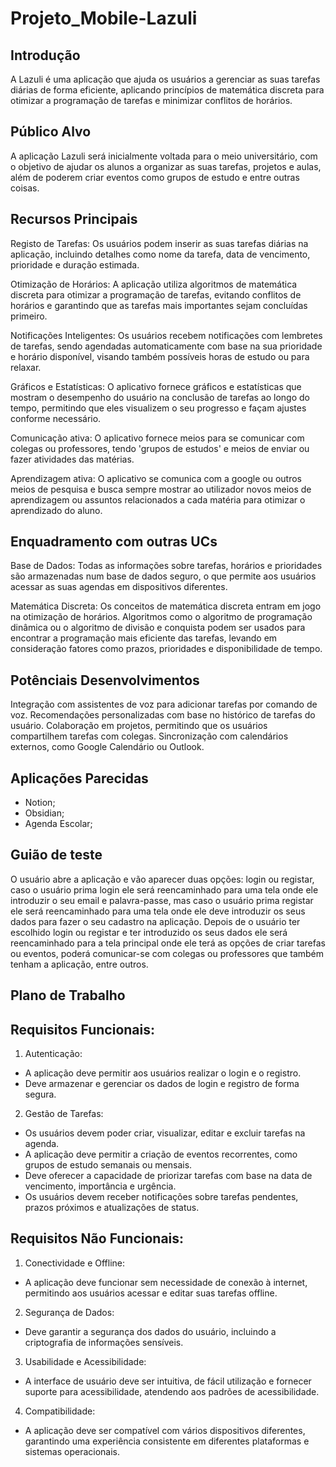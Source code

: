 # Projeto_Mobile-Lazuli

## Introdução
A Lazuli é uma aplicação que ajuda os usuários a gerenciar as suas tarefas diárias de forma eficiente, aplicando princípios de matemática discreta para otimizar a programação de tarefas e minimizar conflitos de horários.

## Público Alvo
A aplicação Lazuli será inicialmente voltada para o meio universitário, com o objetivo de ajudar os alunos a organizar as suas tarefas, projetos e aulas, além de poderem criar eventos como grupos de estudo e entre outras coisas.

## Recursos Principais
Registo de Tarefas: Os usuários podem inserir as suas tarefas diárias na aplicação, incluindo detalhes como nome da tarefa, data de vencimento, prioridade e duração estimada.

Otimização de Horários: A aplicação utiliza algoritmos de matemática discreta para otimizar a programação de tarefas, evitando conflitos de horários e garantindo que as tarefas mais importantes sejam concluídas primeiro.

Notificações Inteligentes: Os usuários recebem notificações com lembretes de tarefas, sendo agendadas automaticamente com base na sua prioridade e horário disponível, visando também possíveis horas de estudo ou para relaxar.

Gráficos e Estatísticas: O aplicativo fornece gráficos e estatísticas que mostram o desempenho do usuário na conclusão de tarefas ao longo do tempo, permitindo que eles visualizem o seu progresso e façam ajustes conforme necessário.

Comunicação ativa: O aplicativo fornece meios para se comunicar com colegas ou professores, tendo 'grupos de estudos' e meios de enviar ou fazer atividades das matérias.

Aprendizagem ativa: O aplicativo se comunica com a google ou outros meios de pesquisa e busca sempre mostrar ao utilizador novos meios de aprendizagem ou assuntos relacionados a cada matéria para otimizar o aprendizado do aluno.

## Enquadramento com outras UCs
Base de Dados: Todas as informações sobre tarefas, horários e prioridades são armazenadas num base de dados seguro, o que permite aos usuários acessar as suas agendas em dispositivos diferentes.

Matemática Discreta: Os conceitos de matemática discreta entram em jogo na otimização de horários. Algoritmos como o algoritmo de programação dinâmica ou o algoritmo de divisão e conquista podem ser usados para encontrar a programação mais eficiente das tarefas, levando em consideração fatores como prazos, prioridades e disponibilidade de tempo.

## Potênciais Desenvolvimentos
Integração com assistentes de voz para adicionar tarefas por comando de voz.
Recomendações personalizadas com base no histórico de tarefas do usuário.
Colaboração em projetos, permitindo que os usuários compartilhem tarefas com colegas.
Sincronização com calendários externos, como Google Calendário ou Outlook.

## Aplicações Parecidas
- Notion;
- Obsidian;
- Agenda Escolar;

## Guião de teste
O usuário abre a aplicação e vão aparecer duas opções: login ou registar, caso o usuário prima login ele será reencaminhado para uma tela onde ele introduzir o seu email e palavra-passe, mas caso o usuário prima registar ele será reencaminhado para uma tela onde ele deve introduzir os seus dados para fazer o seu cadastro na aplicação. Depois de o usuário ter escolhido login ou registar e ter introduzido os seus dados ele será reencaminhado para a tela principal onde ele terá as opções de criar tarefas ou eventos, poderá comunicar-se com colegas ou professores que também tenham a aplicação, entre outros.

## Plano de Trabalho

## Requisitos Funcionais:
1. Autenticação:
- A aplicação deve permitir aos usuários realizar o login e o registro.
- Deve armazenar e gerenciar os dados de login e registro de forma segura.

2. Gestão de Tarefas:
- Os usuários devem poder criar, visualizar, editar e excluir tarefas na agenda.
- A aplicação deve permitir a criação de eventos recorrentes, como grupos de estudo semanais ou mensais.
- Deve oferecer a capacidade de priorizar tarefas com base na data de vencimento, importância e urgência.
- Os usuários devem receber notificações sobre tarefas pendentes, prazos próximos e atualizações de status.

## Requisitos Não Funcionais:
1. Conectividade e Offline:
- A aplicação deve funcionar sem necessidade de conexão à internet, permitindo aos usuários acessar e editar suas tarefas offline.

2. Segurança de Dados:
- Deve garantir a segurança dos dados do usuário, incluindo a criptografia de informações sensíveis.

3. Usabilidade e Acessibilidade:
- A interface de usuário deve ser intuitiva, de fácil utilização e fornecer suporte para acessibilidade, atendendo aos padrões de acessibilidade.

4. Compatibilidade:
- A aplicação deve ser compatível com vários dispositivos diferentes, garantindo uma experiência consistente em diferentes plataformas e sistemas operacionais.
